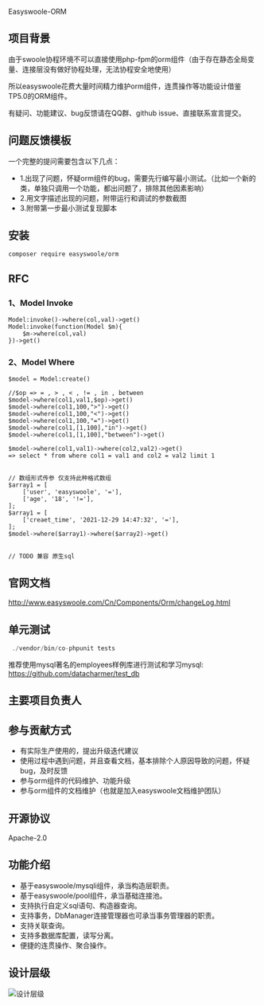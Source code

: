 Easyswoole-ORM

## 项目背景

由于swoole协程环境不可以直接使用php-fpm的orm组件（由于存在静态全局变量、连接层没有做好协程处理，无法协程安全地使用）

所以easyswoole花费大量时间精力维护orm组件，连贯操作等功能设计借鉴TP5.0的ORM组件。

有疑问、功能建议、bug反馈请在QQ群、github issue、直接联系宣言提交。

## 问题反馈模板

一个完整的提问需要包含以下几点：

- 1.出现了问题，怀疑orm组件的bug，需要先行编写最小测试。（比如一个新的类，单独只调用一个功能，都出问题了，排除其他因素影响）
- 2.用文字描述出现的问题，附带运行和调试的参数截图
- 3.附带第一步最小测试复现脚本

## 安装

```
composer require easyswoole/orm
```

## RFC
### 1、Model Invoke
```
Model:invoke()->where(col,val)->get()
Model:invoke(function(Model $m){
    $m->where(col,val)
})->get()
```

### 2、Model Where
```
$model = Model:create()

//$op => = , > , < , != , in , between
$model->where(col1,val1,$op)->get()
$model->where(col1,100,">")->get()
$model->where(col1,100,"<")->get()
$model->where(col1,100,"=")->get()
$model->where(col1,[1,100],"in")->get()
$model->where(col1,[1,100],"between")->get()

$model->where(col1,val1)->where(col2,val2)->get()
=> select * from where col1 = val1 and col2 = val2 limit 1


// 数组形式传参 仅支持此种格式数组
$array1 = [
    ['user', 'easyswoole', '='],
    ['age', '18', '!='],
];
$array1 = [
    ['creaet_time', '2021-12-29 14:47:32', '='],
];
$model->where($array1)->where($array2)->get()


// TODO 兼容 原生sql

```

## 官网文档

http://www.easyswoole.com/Cn/Components/Orm/changeLog.html

## 单元测试

```php
 ./vendor/bin/co-phpunit tests
```

推荐使用mysql著名的employees样例库进行测试和学习mysql: https://github.com/datacharmer/test_db

## 主要项目负责人



## 参与贡献方式

- 有实际生产使用的，提出升级迭代建议
- 使用过程中遇到问题，并且查看文档，基本排除个人原因导致的问题，怀疑bug，及时反馈
- 参与orm组件的代码维护、功能升级
- 参与orm组件的文档维护（也就是加入easyswoole文档维护团队）

## 开源协议

Apache-2.0

## 功能介绍
 
- 基于easyswoole/mysqli组件，承当构造层职责。
- 基于easyswoole/pool组件，承当基础连接池。
- 支持执行自定义sql语句、构造器查询。
- 支持事务，DbManager连接管理器也可承当事务管理器的职责。
- 支持关联查询。
- 支持多数据库配置，读写分离。
- 便捷的连贯操作、聚合操作。

## 设计层级

![设计层级](http://www.easyswoole.com/Images/Orm/%E8%AE%BE%E8%AE%A1%E5%B1%82%E7%BA%A7.svg)
